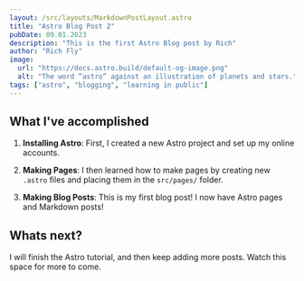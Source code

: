 ```yaml
---
layout: /src/layouts/MarkdownPostLayout.astro
title: "Astro Blog Post 2"
pubDate: 09.01.2023
description: "This is the first Astro Blog post by Rich"
author: "Rich Fly"
image:
  url: "https://docs.astro.build/default-og-image.png"
  alt: "The word “astro” against an illustration of planets and stars."
tags: ["astro", "blogging", "learning in public"]
---
```


## What I've accomplished

1. **Installing Astro**: First, I created a new Astro project and set up my online accounts.

2. **Making Pages**: I then learned how to make pages by creating new `.astro` files and placing them in the `src/pages/` folder.

3. **Making Blog Posts**: This is my first blog post! I now have Astro pages and Markdown posts!

## Whats next?

I will finish the Astro tutorial, and then keep adding more posts. Watch this space for more to come.
